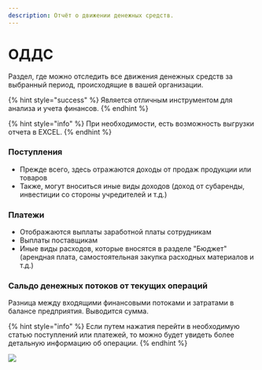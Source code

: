 ```yaml
---
description: Отчёт о движении денежных средств.
---
```


# ОДДС

Раздел, где можно отследить все движения денежных средств за выбранный период, происходящие в вашей организации.&#x20;

{% hint style="success" %}
Является отличным инструментом для анализа и учета финансов.
{% endhint %}

{% hint style="info" %}
При необходимости, есть возможность выгрузки отчета в EXCEL.&#x20;
{% endhint %}

### Поступления

* Прежде всего, здесь отражаются доходы от продаж продукции или товаров&#x20;
* Также, могут вноситься иные виды доходов (доход от субаренды, инвестиции со стороны учредителей и т.д.)&#x20;



### Платежи&#x20;

* Отображаются выплаты заработной платы сотрудникам &#x20;
* Выплаты поставщикам&#x20;
* Иные виды расходов, которые вносятся в разделе "Бюджет" (арендная плата, самостоятельная закупка расходных материалов и т.д.) &#x20;

### &#x20;Сальдо денежных потоков от текущих операций&#x20;

Разница между входящими финансовыми потоками и затратами в балансе предприятия. Выводится сумма.&#x20;





{% hint style="info" %}
Если путем нажатия перейти в необходимую статью поступлений или платежей, то можно будет увидеть более детальную информацию об операции.&#x20;
{% endhint %}

![](../../.gitbook/assets/Screenshot\_4.png)
